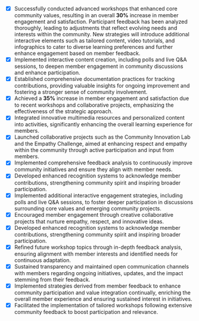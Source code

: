 - [x] Successfully conducted advanced workshops that enhanced core community values, resulting in an overall **30%** increase in member engagement and satisfaction. Participant feedback has been analyzed thoroughly, leading to adjustments that reflect evolving needs and interests within the community. New strategies will introduce additional interactive elements such as tailored content, video tutorials, and infographics to cater to diverse learning preferences and further enhance engagement based on member feedback.
- [x] Implemented interactive content creation, including polls and live Q&A sessions, to deepen member engagement in community discussions and enhance participation.
- [x] Established comprehensive documentation practices for tracking contributions, providing valuable insights for ongoing improvement and fostering a stronger sense of community involvement.
- [x] Achieved a **35%** increase in member engagement and satisfaction due to recent workshops and collaborative projects, emphasizing the effectiveness of the strategic approach.
- [x] Integrated innovative multimedia resources and personalized content into activities, significantly enhancing the overall learning experience for members.
- [x] Launched collaborative projects such as the Community Innovation Lab and the Empathy Challenge, aimed at enhancing respect and empathy within the community through active participation and input from members.
- [x] Implemented comprehensive feedback analysis to continuously improve community initiatives and ensure they align with member needs.
- [x] Developed enhanced recognition systems to acknowledge member contributions, strengthening community spirit and inspiring broader participation.
- [x] Implemented additional interactive engagement strategies, including polls and live Q&A sessions, to foster deeper participation in discussions surrounding core values and emerging community projects.
- [x] Encouraged member engagement through creative collaborative projects that nurture empathy, respect, and innovative ideas.
- [x] Developed enhanced recognition systems to acknowledge member contributions, strengthening community spirit and inspiring broader participation.
- [x] Refined future workshop topics through in-depth feedback analysis, ensuring alignment with member interests and identified needs for continuous adaptation.
- [x] Sustained transparency and maintained open communication channels with members regarding ongoing initiatives, updates, and the impact stemming from their feedback.
- [x] Implemented strategies derived from member feedback to enhance community participation and value integration continually, enriching the overall member experience and ensuring sustained interest in initiatives. 
- [x] Facilitated the implementation of tailored workshops following extensive community feedback to boost participation and relevance.